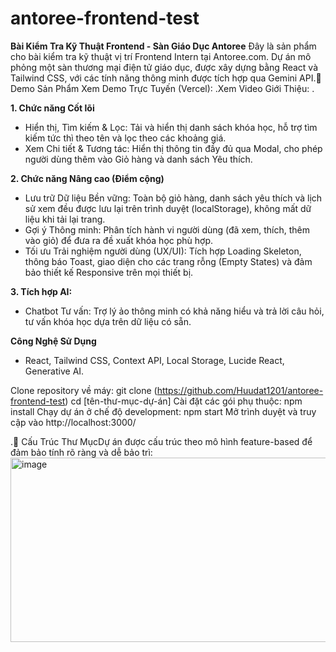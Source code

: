 # antoree-frontend-test
**Bài Kiểm Tra Kỹ Thuật Frontend - Sàn Giáo Dục Antoree**
Đây là sản phẩm cho bài kiểm tra kỹ thuật vị trí Frontend Intern tại Antoree.com.
Dự án mô phỏng một sàn thương mại điện tử giáo dục, được xây dựng bằng React và Tailwind CSS, với các tính năng thông minh được tích hợp qua Gemini API.🚀 Demo Sản Phẩm
Xem Demo Trực Tuyến (Vercel): .Xem Video Giới Thiệu: .

**1. Chức năng Cốt lõi**
 - Hiển thị, Tìm kiếm & Lọc: Tải và hiển thị danh sách khóa học, hỗ trợ tìm kiếm tức thì theo tên và lọc theo các khoảng giá.
 - Xem Chi tiết & Tương tác: Hiển thị thông tin đầy đủ qua Modal, cho phép người dùng thêm vào Giỏ hàng và danh sách Yêu thích.

**2. Chức năng Nâng cao (Điểm cộng)**
 - Lưu trữ Dữ liệu Bền vững: Toàn bộ giỏ hàng, danh sách yêu thích và lịch sử xem đều được lưu lại trên trình duyệt (localStorage), không mất dữ liệu khi tải lại trang.
 - Gợi ý Thông minh: Phân tích hành vi người dùng (đã xem, thích, thêm vào giỏ) để đưa ra đề xuất khóa học phù hợp.
 - Tối ưu Trải nghiệm người dùng (UX/UI): Tích hợp Loading Skeleton, thông báo Toast, giao diện cho các trang rỗng (Empty States) và đảm bảo thiết kế Responsive trên mọi thiết bị.

**3. Tích hợp AI:**
 - Chatbot Tư vấn: Trợ lý ảo thông minh có khả năng hiểu và trả lời câu hỏi, tư vấn khóa học dựa trên dữ liệu có sẵn.

**Công Nghệ Sử Dụng**
 - React, Tailwind CSS, Context API, Local Storage, Lucide React, Generative AI.

Clone repository về máy: git clone (https://github.com/Huudat1201/antoree-frontend-test)
cd [tên-thư-mục-dự-án]
Cài đặt các gói phụ thuộc: npm install
Chạy dự án ở chế độ development: npm start
Mở trình duyệt và truy cập vào http://localhost:3000/ 

.📂 Cấu Trúc Thư MụcDự án được cấu trúc theo mô hình feature-based để đảm bảo tính rõ ràng và dễ bảo trì:
<img width="685" height="295" alt="image" src="https://github.com/user-attachments/assets/7781fb13-1076-4253-8ac4-6301140452d1" />


